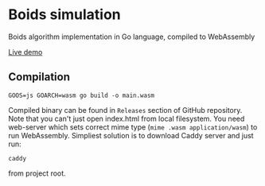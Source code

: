 # Boids simulation

Boids algorithm implementation in Go language, compiled to WebAssembly

[Live demo](https://pashawnn.github.io/boids_go/)


## Compilation

```
GOOS=js GOARCH=wasm go build -o main.wasm 
```

Compiled binary can be found in `Releases` section of GitHub repository. Note that you can't just open index.html from local filesystem. You need web-server which sets correct mime type (`mime .wasm application/wasm`) to run WebAssembly. Simpliest solution is to download Caddy server and just run:
```
caddy
```
from project root.